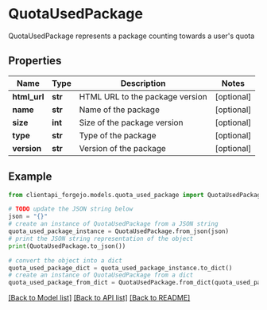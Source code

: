 # QuotaUsedPackage

QuotaUsedPackage represents a package counting towards a user's quota

## Properties

Name | Type | Description | Notes
------------ | ------------- | ------------- | -------------
**html_url** | **str** | HTML URL to the package version | [optional] 
**name** | **str** | Name of the package | [optional] 
**size** | **int** | Size of the package version | [optional] 
**type** | **str** | Type of the package | [optional] 
**version** | **str** | Version of the package | [optional] 

## Example

```python
from clientapi_forgejo.models.quota_used_package import QuotaUsedPackage

# TODO update the JSON string below
json = "{}"
# create an instance of QuotaUsedPackage from a JSON string
quota_used_package_instance = QuotaUsedPackage.from_json(json)
# print the JSON string representation of the object
print(QuotaUsedPackage.to_json())

# convert the object into a dict
quota_used_package_dict = quota_used_package_instance.to_dict()
# create an instance of QuotaUsedPackage from a dict
quota_used_package_from_dict = QuotaUsedPackage.from_dict(quota_used_package_dict)
```
[[Back to Model list]](../README.md#documentation-for-models) [[Back to API list]](../README.md#documentation-for-api-endpoints) [[Back to README]](../README.md)


